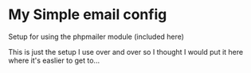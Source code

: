 # My Simple email config

Setup for using the phpmailer module (included here)

This is just the setup I use over and over so I thought I would put it 
here where it's easlier to get to...
